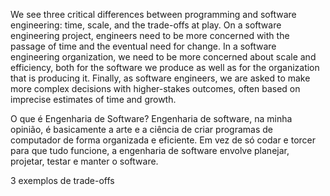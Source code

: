 We see three critical differences between programming and software engineering: time, scale, and the trade-offs at play. On a software engineering project, engineers need to be more concerned with the passage of time and the eventual need for change. In a software engineering organization, we need to be more concerned about scale and efficiency, both for the software we produce as well as for the organization that is producing it. Finally, as software engineers, we are asked to make more complex decisions with higher-stakes outcomes, often based on imprecise estimates of time and growth.

O que é Engenharia de Software?
Engenharia de software, na minha opinião, é basicamente a arte e a ciência de criar programas de computador de forma organizada e eficiente. Em vez de só codar e torcer para que tudo funcione, a engenharia de software envolve planejar, projetar, testar e manter o software. 

3 exemplos de trade-offs
